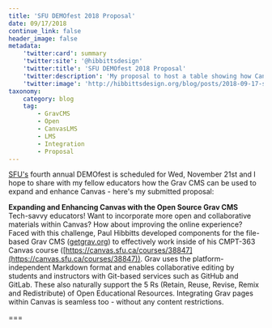 ```yaml
---
title: 'SFU DEMOfest 2018 Proposal'
date: 09/17/2018
continue_link: false
header_image: false
metadata:
    'twitter:card': summary
    'twitter:site': '@hibbittsdesign'
    'twitter:title': 'SFU DEMOfest 2018 Proposal'
    'twitter:description': 'My proposal to host a table showing how Canvas can be expanded and enhanced with the Grav CMS.'
    'twitter:image': 'http://hibbittsdesign.org/blog/posts/2018-09-17-sfu-demofest-2018-proposal/screenshot.jpg'
taxonomy:
    category: blog
    tag:
        - GravCMS
        - Open
        - CanvasLMS
        - LMS
        - Integration
        - Proposal
---
```


[SFU's](https://www.sfu.ca/) fourth annual DEMOfest is scheduled for Wed, November 21st and I hope to share with my fellow educators how the Grav CMS can be used to expand and enhance Canvas - here's my submitted proposal:  

**Expanding and Enhancing Canvas with the Open Source Grav CMS**  
Tech-savvy educators! Want to incorporate more open and collaborative materials within Canvas? How about improving the online experience? Faced with this challenge, Paul Hibbitts developed components for the file-based Grav CMS ([getgrav.org](https://getgrav.org/)) to effectively work inside of his CMPT-363 Canvas course ([https://canvas.sfu.ca/courses/38847](https://canvas.sfu.ca/courses/38847)). Grav uses the platform-independent Markdown format and enables collaborative editing by students and instructors with Git-based services such as GitHub and GitLab. These also naturally support the 5 Rs (Retain, Reuse, Revise, Remix and Redistribute) of Open Educational Resources. Integrating Grav pages within Canvas is seamless too - without any content restrictions.

===
